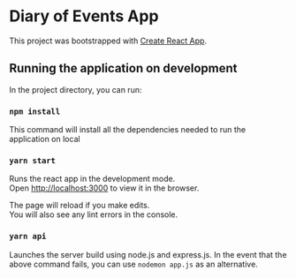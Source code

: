 # Diary of Events App

This project was bootstrapped with [Create React App](https://github.com/facebook/create-react-app).

## Running the application on development

In the project directory, you can run:

### `npm install`
This command will install all the dependencies needed to run the application on local

### `yarn start`

Runs the react app in the development mode.\
Open [http://localhost:3000](http://localhost:3000) to view it in the browser.

The page will reload if you make edits.\
You will also see any lint errors in the console.

### `yarn api`

Launches the server build using node.js and express.js. In the event that the above command fails, you can 
use `nodemon app.js` as an alternative.



